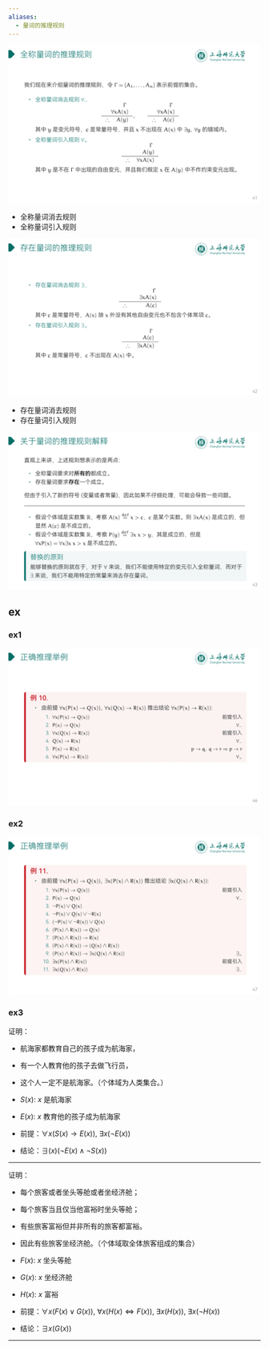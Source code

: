 ```yaml
---
aliases:
  - 量词的推理规则
---
```


![](attachments/DMLec5-handout-41.png)

- 全称量词消去规则
- 全称量词引入规则

![](attachments/DMLec5-handout-42.png)

- 存在量词消去规则
- 存在量词引入规则

![](attachments/DMLec5-handout-43.png)

## ex

### ex1

![](../attachments/DMLec5-handout-46.png)
### ex2

![](../attachments/DMLec5-handout-47.png)

### ex3

证明：
- 航海家都教育自己的孩子成为航海家，
- 有一个人教育他的孩子去做飞行员，
- 这个人一定不是航海家。（个体域为人类集合。）

- $S(x)$: $x$ 是航海家
- $E(x)$: $x$ 教育他的孩子成为航海家
- 前提：$\forall{x}(S(x)\to E(x))$, $\exists{x}(\neg E(x))$
- 结论：$\exists(x)(\neg E(x)\wedge\neg S(x))$

---


证明：
- 每个旅客或者坐头等舱或者坐经济舱；
- 每个旅客当且仅当他富裕时坐头等舱；
- 有些旅客富裕但并非所有的旅客都富裕。
- 因此有些旅客坐经济舱。（个体域取全体旅客组成的集合）

- $F(x)$: $x$ 坐头等舱
- $G(x)$: $x$ 坐经济舱
- $H(x)$: $x$ 富裕
- 前提：$\forall{x}(F(x)\vee G(x))$, $\forall{x}(H(x)\iff F(x))$, $\exists{x}(H(x))$, $\exists{x}(\neg H(x))$
- 结论：$\exists{x}(G(x))$

---


